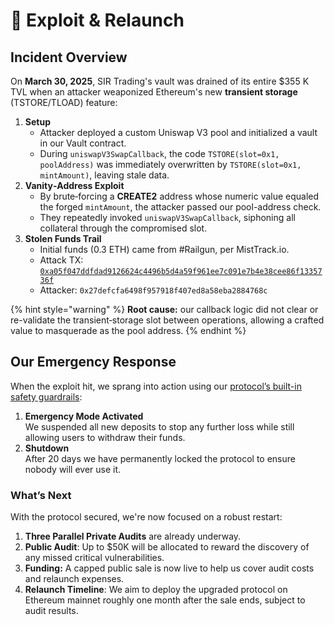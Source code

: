 # 💊 Exploit & Relaunch

## Incident Overview

On **March 30, 2025**, SIR Trading's vault was drained of its entire $355 K TVL when an attacker weaponized Ethereum's new **transient storage** (TSTORE/TLOAD) feature:

1. **Setup**
   * Attacker deployed a custom Uniswap V3 pool and initialized a vault in our Vault contract.
   * During `uniswapV3SwapCallback`, the code `TSTORE(slot=0x1, poolAddress)` was immediately overwritten by `TSTORE(slot=0x1, mintAmount)`, leaving stale data.
2. **Vanity‐Address Exploit**
   * By brute‐forcing a **CREATE2** address whose numeric value equaled the forged `mintAmount`, the attacker passed our pool-address check.
   * They repeatedly invoked `uniswapV3SwapCallback`, siphoning all collateral through the compromised slot.
3. **Stolen Funds Trail**
   * Initial funds (0.3 ETH) came from #Railgun, per MistTrack.io.
   * Attack TX: [`0xa05f047ddfdad9126624c4496b5d4a59f961ee7c091e7b4e38cee86f1335736f`](https://etherscan.io/tx/0xa05f047ddfdad9126624c4496b5d4a59f961ee7c091e7b4e38cee86f1335736f)&#x20;
   * Attacker: `0x27defcfa6498f957918f407ed8a58eba2884768c`&#x20;

{% hint style="warning" %}
**Root cause:** our callback logic did not clear or re-validate the transient‐storage slot between operations, allowing a crafted value to masquerade as the pool address.
{% endhint %}

## **Our Emergency Response**

When the exploit hit, we sprang into action using our [protocol’s built-in safety guardrails](beta-period.md):

1. **Emergency Mode Activated**\
   We suspended all new deposits to stop any further loss while still allowing users to withdraw their funds.
2. **Shutdown**\
   After 20 days we have permanently locked the protocol to ensure nobody will ever use it.

### **What’s Next**

With the protocol secured, we're now focused on a robust restart:

1. **Three Parallel Private Audits** are already underway.
2. **Public Audit**: Up to $50K will be allocated to reward the discovery of any missed critical vulnerabilities.
3. **Funding:** A capped public sale is now live to help us cover audit costs and relaunch expenses.
4. **Relaunch Timeline**: We aim to deploy the upgraded protocol on Ethereum mainnet roughly one month after the sale ends, subject to audit results.

